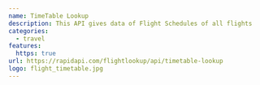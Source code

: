 ```yaml
---
name: TimeTable Lookup
description: This API gives data of Flight Schedules of all flights
categories:
  - travel
features:
  https: true
url: https://rapidapi.com/flightlookup/api/timetable-lookup
logo: flight_timetable.jpg
---
```

